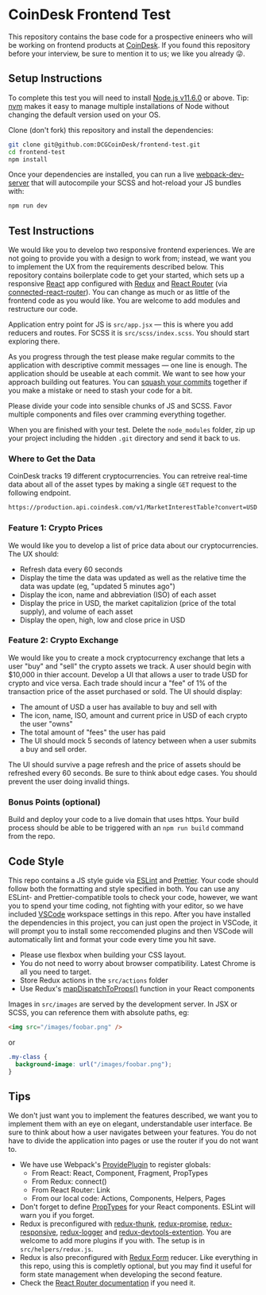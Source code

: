 # CoinDesk Frontend Test

This repository contains the base code for a prospective enineers who will be working on frontend products at [CoinDesk](https://www.coindesk.com). If you found this repository before your interview, be sure to mention it to us; we like you already 😜.

## Setup Instructions

To complete this test you will need to install [Node.js v11.6.0](https://nodejs.org/en/download/current/) or above. Tip: [nvm](https://github.com/creationix/nvm) makes it easy to manage multiple installations of Node without changing the default version used on your OS.

Clone (don't fork) this repository and install the dependencies:

```bash
git clone git@github.com:DCGCoinDesk/frontend-test.git
cd frontend-test
npm install
```

Once your dependencies are installed, you can run a live [webpack-dev-server](https://github.com/webpack/webpack-dev-server) that will autocompile your SCSS and hot-reload your JS bundles with:

```bash
npm run dev
```

## Test Instructions

We would like you to develop two responsive frontend experiences. We are not going to provide you with a design to work from; instead, we want you to implement the UX from the requirements described below. This repository contains boilerplate code to get your started, which sets up a responsive [React](https://reactjs.org/) app configured with [Redux](https://redux.js.org/) and [React Router](https://github.com/ReactTraining/react-router) (via [connected-react-router](https://github.com/supasate/connected-react-router#readme)). You can change as much or as little of the frontend code as you would like. You are welcome to add modules and restructure our code.

Application entry point for JS is `src/app.jsx` — this is where you add reducers and routes. For SCSS it is `src/scss/index.scss`. You should start exploring there.

As you progress through the test please make regular commits to the application with descriptive commit messages — one line is enough. The application should be useable at each commit. We want to see how your approach building out features. You can [squash your commits](https://blog.carbonfive.com/2017/08/28/always-squash-and-rebase-your-git-commits/) together if you make a mistake or need to stash your code for a bit.

Please divide your code into sensible chunks of JS and SCSS. Favor multiple components and files over cramming everything together.

When you are finished with your test. Delete the `node_modules` folder, zip up your project including the hidden `.git` directory and send it back to us.

### Where to Get the Data

CoinDesk tracks 19 different cryptocurrencies. You can retreive real-time data about all of the asset types by making a single `GET` request to the following endpoint.

```bash
https://production.api.coindesk.com/v1/MarketInterestTable?convert=USD
```

### Feature 1: Crypto Prices

We would like you to develop a list of price data about our cryptocurrencies. The UX should:

- Refresh data every 60 seconds
- Display the time the data was updated as well as the relative time the data was update (eg, "updated 5 minutes ago")
- Display the icon, name and abbreviation (ISO) of each asset
- Display the price in USD, the market capitalizion (price of the total supply), and volume of each asset
- Display the open, high, low and close price in USD

### Feature 2: Crypto Exchange

We would like you to create a mock cryptocurrency exchange that lets a user "buy" and "sell" the crypto assets we track. A user should begin with \$10,000 in thier account. Develop a UI that allows a user to trade USD for crypto and vice versa. Each trade should incur a "fee" of 1% of the transaction price of the asset purchased or sold. The UI should display:

- The amount of USD a user has available to buy and sell with
- The icon, name, ISO, amount and current price in USD of each crypto the user "owns"
- The total amount of "fees" the user has paid
- The UI should mock 5 seconds of latency between when a user submits a buy and sell order.

The UI should survive a page refresh and the price of assets should be refreshed every 60 seconds. Be sure to think about edge cases. You should prevent the user doing invalid things.

### Bonus Points (optional)

Build and deploy your code to a live domain that uses https. Your build process should be able to be triggered with an `npm run build` command from the repo.

## Code Style

This repo contains a JS style guide via [ESLint](https://eslint.org/) and [Prettier](https://prettier.io/). Your code should follow both the formatting and style specified in both. You can use any ESLint- and Prettier-compatible tools to check your code, however, we want you to spend your time coding, not fighting with your editor, so we have included [VSCode](https://code.visualstudio.com/Download) workspace settings in this repo. After you have installed the dependencies in this project, you can just open the project in VSCode, it will prompt you to install some reccomended plugins and then VSCode will automatically lint and format your code every time you hit save.

- Please use flexbox when building your CSS layout.
- You do not need to worry about browser compatibility. Latest Chrome is all you need to target.
- Store Redux actions in the `src/actions` folder
- Use Redux's [mapDispatchToProps()](https://redux.js.org/basics/usage-with-react#implementing-container-components) function in your React components

Images in `src/images` are served by the development server. In JSX or SCSS, you can reference them with absolute paths, eg:

```html
<img src="/images/foobar.png" />
```

or

```css
.my-class {
  background-image: url("/images/foobar.png");
}
```

## Tips

We don't just want you to implement the features described, we want you to implement them with an eye on elegant, understandable user interface. Be sure to think about how a user navigates between your features. You do not have to divide the application into pages or use the router if you do not want to.

- We have use Webpack's [ProvidePlugin](https://webpack.js.org/plugins/provide-plugin/) to register globals:
  - From React: React, Component, Fragment, PropTypes
  - From Redux: connect()
  - From React Router: Link
  - From our local code: Actions, Components, Helpers, Pages
- Don't forget to define [PropTypes](https://reactjs.org/docs/typechecking-with-proptypes.html) for your React components. ESLint will warn you if you forget.
- Redux is preconfigured with [redux-thunk](https://github.com/reduxjs/redux-thunk), [redux-promise](https://github.com/redux-utilities/redux-promise), [redux-responsive](https://github.com/AlecAivazis/redux-responsive), [redux-logger](https://github.com/LogRocket/redux-logger#readme) and [redux-devtools-extention](https://github.com/zalmoxisus/redux-devtools-extension). You are welcome to add more plugins if you with. The setup is in `src/helpers/redux.js`.
- Redux is also preconfigured with [Redux Form](https://redux-form.com/8.1.0/) reducer. Like everything in this repo, using this is completly optional, but you may find it useful for form state management when developing the second feature.
- Check the [React Router documentation](https://reacttraining.com/react-router/) if you need it.
